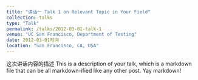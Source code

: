 ```yaml
---
title: "讲话一 Talk 1 on Relevant Topic in Your Field"
collection: talks
type: "Talk"
permalink: /talks/2012-03-01-talk-1
venue: "UC San Francisco, Department of Testing"
date: 2012-03-01时间
location: "San Francisco, CA, USA"
---
```

这次讲话内容的描述
This is a description of your talk, which is a markdown file that can be all markdown-ified like any other post. Yay markdown!
